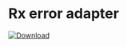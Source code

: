 # Rx error adapter 

[ ![Download](https://api.bintray.com/packages/olegsheliakin/maven/rx-error-adapter/images/download.svg) ](https://bintray.com/olegsheliakin/maven/rx-error-adapter/_latestVersion)
